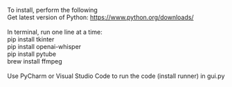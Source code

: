 To install, perform the following
<br/>
Get latest version of Python: https://www.python.org/downloads/
<br/><br/>
In terminal, run one line at a time:
<br/>
pip install tkinter <br/>
pip install openai-whisper <br/>
pip install pytube <br/>
brew install ffmpeg
<br/><br/>
Use PyCharm or Visual Studio Code to run the code (install runner) in gui.py
